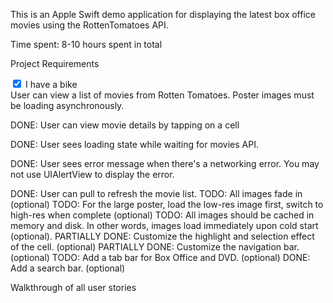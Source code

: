 This is an Apple Swift demo application for displaying the latest box office movies using the RottenTomatoes API. 

Time spent: 8-10 hours spent in total

Project Requirements

<input type="checkbox" checked="checked"> I have a bike<br> User can view a list of movies from Rotten Tomatoes. Poster images must be loading asynchronously.

DONE: User can view movie details by tapping on a cell

DONE: User sees loading state while waiting for movies API. 

DONE: User sees error message when there's a networking error. You may not use UIAlertView to display the error. 

DONE: User can pull to refresh the movie list.
TODO: All images fade in (optional)
TODO: For the large poster, load the low-res image first, switch to high-res when complete (optional)
TODO: All images should be cached in memory and disk. In other words, images load immediately upon cold start (optional).
PARTIALLY DONE: Customize the highlight and selection effect of the cell. (optional)
PARTIALLY DONE: Customize the navigation bar. (optional)
TODO: Add a tab bar for Box Office and DVD. (optional)
DONE: Add a search bar. (optional)


Walkthrough of all user stories





